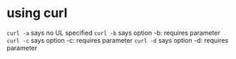 # using curl

`curl -a` says no UL specified
`curl -b` says option -b: requires parameter
`curl -c` says option -c: requires parameter
`curl -d` says option -d: requires parameter
